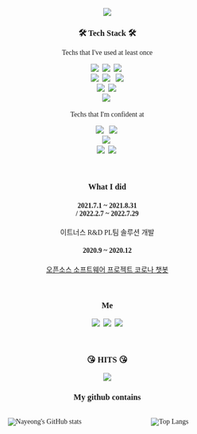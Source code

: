 <body>
<p align="center">
  <img src="https://capsule-render.vercel.app/api?type=slice&color=gradient&text=%20Nayeong<span/>Kwon%20%20&height=200&fontSize=100"/>
</p>

<h3 align="center">🛠 Tech Stack 🛠</h3>

<p align="center"> Techs that I've used at least once </p>

<p align="center">
  <img src="https://img.shields.io/badge/C-A8B9CC?style=flat-square&logo=C&logoColor=white"/></a>&nbsp 
  <img src="https://img.shields.io/badge/Java-007396?style=flat-square&logo=Java&logoColor=white"/></a>&nbsp 
  <img src="https://img.shields.io/badge/C++-00599C?style=flat-square&logo=C%2B%2B&logoColor=white"/></a>&nbsp 
  <br>
  <img src="https://img.shields.io/badge/Javascript-ffb13b?style=flat-square&logo=javascript&logoColor=white"/></a>&nbsp 
  <img src="https://img.shields.io/badge/TypeScript-3178C6?style=flat-square&logo=TypeScript&logoColor=white"/></a> &nbsp
  <img src="https://img.shields.io/badge/vue.js-4FC08D?style=flat-square&logo=vue.js&logoColor=white">
  <br>
  <img src="https://img.shields.io/badge/SpringBoot-6DB33F?style=flat-square&logo=Spring&logoColor=white"/></a>&nbsp 
  <img src="https://img.shields.io/badge/Django-092E20?style=flat-square&logo=Django&logoColor=white"/></a>&nbsp 
  <br>
  <img src="https://img.shields.io/badge/aws-333664?style=flat-square&logo=amazon-aws&logoColor=white"/></a>&nbsp 
</p>

<p align="center"> Techs that I'm confident at</p>

<p align="center">
<img src="https://img.shields.io/badge/HTML5-E34F26?style=flat-square&logo=HTML5&logoColor=white"/></a> &nbsp
  <img src="https://img.shields.io/badge/css-1572B6?style=flat-square&logo=css3&logoColor=white"/></a>&nbsp 
<br>
  <img src="https://img.shields.io/badge/Python-3766AB?style=flat-square&logo=Python&logoColor=white"/></a>&nbsp 
  <br>
    <img src="https://img.shields.io/badge/Mysql-E6B91E?style=flat-square&logo=MySql&logoColor=white"/></a>&nbsp 
    <img src="https://img.shields.io/badge/oracle-F80000?flat-square&logo=oracle&logoColor=white">&nbsp
</p>

<br>

<h3 align="center">👊What I did👊</h3>

<div align="center" style="text-align:center">
  <p align="center">
    <h4>2021.7.1 ~ 2021.8.31 <br/>/ 2022.2.7 ~ 2022.7.29</h4> 
    이트너스 R&D PL팀 솔루션 개발
  </p>
  
</div>

<div align="center" style="text-align:center">
  <p align="center">
    <h4>2020.9 ~ 2020.12</h4> 
    <a href="https://github.com/CSID-DGU/2020-2-OSSP-CP-CICE-8">오픈소스 소프트웨어 프로젝트 코로나 챗봇</a>
  </p>
  
</div>
  
<br>


<h3 align="center"> 🧸 Me 🧸 </h3>
<p align="center">
  <a href="https://naa0.tistory.com//"><img src="https://img.shields.io/badge/My tech blog-A9BCF5?style=flat-square&logo=GitHub Sponsors&logoColor=white&link=https://naa0.tistory.com/"/></a>&nbsp
  <a href="https://www.instagram.com/naa0._.k/"><img src="https://img.shields.io/badge/Instagram-E4405F?style=flat-square&logo=Instagram&logoColor=white&link=https://www.instagram.com/naa0._.k/"/></a>&nbsp
  <a href="mailto:nyk3127@dgu.ac.kr@naver.com"><img src="https://img.shields.io/badge/Gmail-d14836?style=flat-square&logo=Gmail&logoColor=white&link=nyk3127@dgu.ac.kr"/></a>
</p>
<br>

<h3 align="center"> 😘 HITS 😘 </h3>
<p align="center">
  <a href="https://hits.seeyoufarm.com"><img src="https://hits.seeyoufarm.com/api/count/incr/badge.svg?url=https://github.com/i-zro&count_bg=%23ED6DA3&title_bg=%2386757E&icon=github.svg&icon_color=%23E1DEDE&title=hits&edge_flat=false"/></a>
</p>

<h3 align="center"> 🤔 My github contains 🤔 </h3>

<div align="center" style="display:flex">

<div style="width:50%">

![Nayeong's GitHub stats](https://github-readme-stats.vercel.app/api?username=i-zro)

</div>

<div style="width:50%">

![Top Langs](https://github-readme-stats.vercel.app/api/top-langs/?username=i-zro)
</div>
</div>
</body>



<style type='text/css'>
* { font-family: "Nanum Gothic"  !important; }
</style>

<!--stackedit_data:
eyJoaXN0b3J5IjpbMjA5MjMwMTgwMywtMTkyNDQ1OTUyMF19
-->